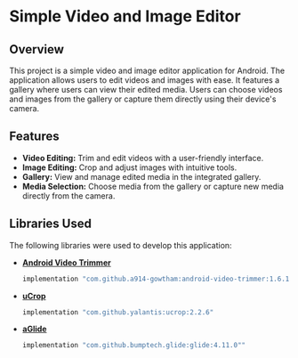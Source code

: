 # Simple Video and Image Editor

## Overview

This project is a simple video and image editor application for Android. The application allows users to edit videos and images with ease. It features a gallery where users can view their edited media. Users can choose videos and images from the gallery or capture them directly using their device's camera.

## Features

- **Video Editing:** Trim and edit videos with a user-friendly interface.
- **Image Editing:** Crop and adjust images with intuitive tools.
- **Gallery:** View and manage edited media in the integrated gallery.
- **Media Selection:** Choose media from the gallery or capture new media directly from the camera.

## Libraries Used

The following libraries were used to develop this application:

- [**Android Video Trimmer**](https://github.com/a914-gowtham/android-video-trimmer)
  ```gradle
  implementation "com.github.a914-gowtham:android-video-trimmer:1.6.1"

- [**uCrop**](https://github.com/Yalantis/uCrop)
  ```gradle
  implementation "com.github.yalantis:ucrop:2.2.6"

- [**aGlide**](https://github.com/bumptech/glide)
  ```gradle
  implementation "com.github.bumptech.glide:glide:4.11.0""
